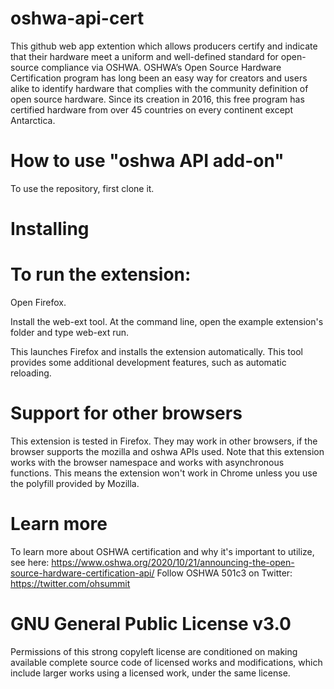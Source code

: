 # oshwa-api-cert
This github web app extention which allows producers certify and indicate that their hardware meet a uniform and well-defined standard for open-source compliance via OSHWA. OSHWA’s Open Source Hardware Certification program has long been an easy way for creators and users alike to identify hardware that complies with the community definition of open source hardware.  Since its creation in 2016, this free program has certified hardware from over 45 countries on every continent except Antarctica.

# How to use "oshwa API add-on"
To use the repository, first clone it.

# Installing
# To run the extension:

Open Firefox.

Install the web-ext tool. At the command line, open the example extension's folder and type web-ext run. 

This launches Firefox and installs the extension automatically. This tool provides some additional development features, such as automatic reloading.

# Support for other browsers
This extension is tested in Firefox. They may work in other browsers, if the browser supports the mozilla and oshwa APIs used. Note that this extension works with the browser namespace and works with asynchronous functions. This means the extension won't work in Chrome unless you use the polyfill provided by Mozilla.

# Learn more
To learn more about OSHWA certification and why it's important to utilize, see here: https://www.oshwa.org/2020/10/21/announcing-the-open-source-hardware-certification-api/
Follow OSHWA 501c3 on Twitter: https://twitter.com/ohsummit

# GNU General Public License v3.0
Permissions of this strong copyleft license are conditioned on making available complete source code of licensed works and modifications, which include larger works using a licensed work, under the same license. 

